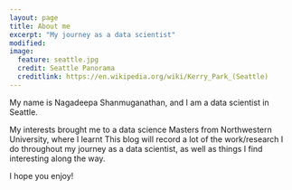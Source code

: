 ```yaml
---
layout: page
title: About me
excerpt: "My journey as a data scientist"
modified: 
image:
  feature: seattle.jpg
  credit: Seattle Panorama
  creditlink: https://en.wikipedia.org/wiki/Kerry_Park_(Seattle)
---
```


My name is Nagadeepa Shanmuganathan, and I am a data scientist in Seattle. 

My interests brought me to a data science Masters from Northwestern University, where I learnt 
This blog will record a lot of the work/research I do throughout my journey as a data scientist, as well as things I find interesting along the way.

I hope you enjoy!
